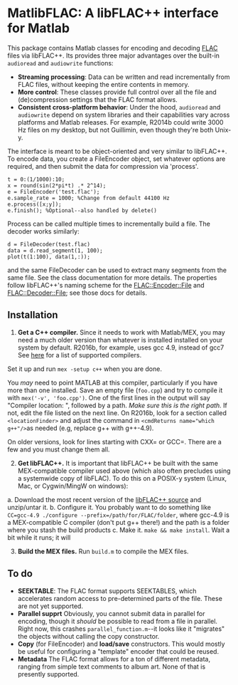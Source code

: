 # MatlibFLAC: A libFLAC++ interface for Matlab

This package contains Matlab classes for encoding and decoding [FLAC](https://xiph.org/flac/) files via libFLAC++. Its provides three major advantages over the built-in `audioread` and `audiowrite` functions:

 * **Streaming processing**: Data can be written and read incrementally from FLAC files, without keeping the entire contents in memory.
 * **More control**: These classes provide full control over all the file and (de)compression settings that the FLAC format allows.
 * **Consistent cross-platform behavior**: Under the hood, `audioread` and `audiowrite` depend on system libraries and their capabilities vary across platforms and Matlab releases. For example, R2014b could write 3000 Hz files on my desktop, but not Guillimin, even though they're both Unix-y.

The interface is meant to be object-oriented and very similar to libFLAC++. To encode data, you create a FileEncoder object, set whatever options are required, and then submit the data for compression via 'process'.
```
t = 0:(1/1000):10;
x = round(sin(2*pi*t) .* 2^14);
e = FileEncoder('test.flac');
e.sample_rate = 1000; %Change from default 44100 Hz
e.process([x;y]);
e.finish(); %Optional--also handled by delete()
```
Process can be called multiple times to incrementally build a file. The decoder works similarly:
```
d = FileDecoder(test.flac)
data = d.read_segment(1, 100);
plot(t(1:100), data(1,:));
```
and the same FileDecoder can be used to extract many segments from the same file. See the class documentation for more details. The properties follow libFLAC++'s naming scheme for the [FLAC::Encoder::File](https://xiph.org/flac/api/classFLAC_1_1Encoder_1_1File.html) and [FLAC::Decoder::File](https://xiph.org/flac/api/classFLAC_1_1Decoder_1_1File.html); see those docs for details.

## Installation
1. **Get a C++ compiler.** Since it needs to work with Matlab/MEX, you may need a much older version than whatever is installed installed on your system by default. R2016b, for example, uses gcc 4.9, instead of gcc7 See [here](https://www.mathworks.com/support/compilers.html) for a list of supported compilers.

 Set it up and run `mex -setup c++` when you are done.

  You *may* need to point MATLAB at this compiler, particularly if you have more than one installed. Save an empty file (`foo.cpp`) and try to compile it with `mex('-v', 'foo.cpp')`. One of the first lines in the output will say "Compiler location: ", followed by a path. *Make sure this is the right path.* If not, edit the file listed on the next line.  On R2016b, look for a section called `<locationFinder>` and adjust the command in `<cmdReturns name="which g++"/>`as needed (e.g, replace g++ with g++-4.9).
  
On older versions, look for lines starting with CXX= or GCC=. There are a few and you must change them all.

2. **Get libFLAC++.** It is important that libFLAC++ be built with the same MEX-compatible compiler used above (which also often precludes using a systemwide copy of libFLAC). To do this on a POSIX-y system (Linux, Mac, or Cygwin/MingW on windows):

  a. Download the most recent version of the [libFLAC++ source](http://downloads.xiph.org/releases/flac/) and unzip/untar it.
  b. Configure it. You probably want to do something like `CC=gcc-4.9 ./configure --prefix=/path/for/FLAC/folder`, where gcc-4.9 is a MEX-compatible C compiler (don't put g++ there!) and the path is a folder where you stash the build products
  c. Make it. `make && make install`. Wait a bit while it runs; it will

3. **Build the MEX files.**  Run `build.m` to compile the MEX files.

## To do
 * **SEEKTABLE**: The FLAC format supports SEEKTABLES, which accelerates random access to pre-determined parts of the file. These are not yet supported.
 * **Parallel supprt**  Obviously, you cannot submit data in parallel for encoding, though it *should* be possible to read from a file in parallel. Right now, this crashes `parallel_function.m`--it looks like it "migrates" the objects without calling the copy constructor.
 * **Copy** (for FileEncoder) and **load/save** constructors. This would mostly be useful for configuring a "template" encoder that could be reused.
 * **Metadata** The FLAC format allows for a ton of different metadata, ranging from simple text comments to album art. None of that is presently supported.
